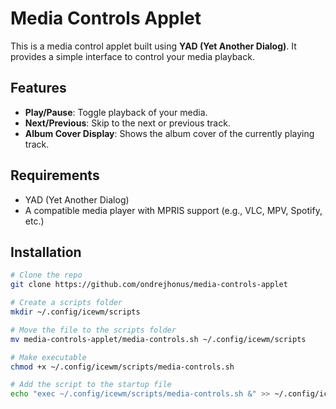 # Media Controls Applet

This is a media control applet built using **YAD (Yet Another Dialog)**. It provides a simple interface to control your media playback.

## Features
- **Play/Pause**: Toggle playback of your media.
- **Next/Previous**: Skip to the next or previous track.
- **Album Cover Display**: Shows the album cover of the currently playing track.

## Requirements
- YAD (Yet Another Dialog)
- A compatible media player with MPRIS support (e.g., VLC, MPV, Spotify, etc.)

## Installation
```bash
# Clone the repo
git clone https://github.com/ondrejhonus/media-controls-applet

# Create a scripts folder
mkdir ~/.config/icewm/scripts

# Move the file to the scripts folder
mv media-controls-applet/media-controls.sh ~/.config/icewm/scripts

# Make executable
chmod +x ~/.config/icewm/scripts/media-controls.sh

# Add the script to the startup file
echo "exec ~/.config/icewm/scripts/media-controls.sh &" >> ~/.config/icewm/startup
```